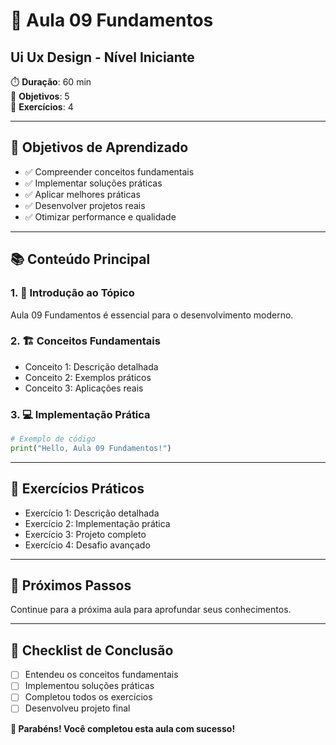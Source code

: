 # 🎯 Aula 09 Fundamentos
## Ui Ux Design - Nível Iniciante

⏱️ **Duração**: 60 min  
🎯 **Objetivos**: 5  
🧪 **Exercícios**: 4  

---

## 🎯 Objetivos de Aprendizado
- ✅ Compreender conceitos fundamentais
- ✅ Implementar soluções práticas
- ✅ Aplicar melhores práticas
- ✅ Desenvolver projetos reais
- ✅ Otimizar performance e qualidade

---

## 📚 Conteúdo Principal

### 1. 🌟 Introdução ao Tópico
Aula 09 Fundamentos é essencial para o desenvolvimento moderno.

### 2. 🏗️ Conceitos Fundamentais
- Conceito 1: Descrição detalhada
- Conceito 2: Exemplos práticos
- Conceito 3: Aplicações reais

### 3. 💻 Implementação Prática
```python
# Exemplo de código
print("Hello, Aula 09 Fundamentos!")
```

---

## 🧪 Exercícios Práticos
- Exercício 1: Descrição detalhada
- Exercício 2: Implementação prática
- Exercício 3: Projeto completo
- Exercício 4: Desafio avançado

---

## 🚀 Próximos Passos
Continue para a próxima aula para aprofundar seus conhecimentos.

---

## 📝 Checklist de Conclusão
- [ ] Entendeu os conceitos fundamentais
- [ ] Implementou soluções práticas
- [ ] Completou todos os exercícios
- [ ] Desenvolveu projeto final

**🎉 Parabéns! Você completou esta aula com sucesso!**
